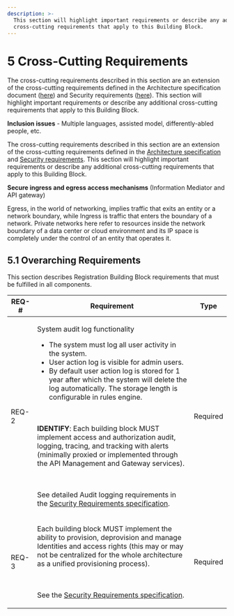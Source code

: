 ```yaml
---
description: >-
  This section will highlight important requirements or describe any additional
  cross-cutting requirements that apply to this Building Block.
---
```


# 5 Cross-Cutting Requirements

The cross-cutting requirements described in this section are an extension of the cross-cutting requirements defined in the Architecture specification document ([here](https://govstack.gitbook.io/specification/architecture-and-nonfunctional-requirements)) and Security requirements ([here](https://govstack.gitbook.io/specification/building-blocks/security-requirements)). This section will highlight important requirements or describe any additional cross-cutting requirements that apply to this Building Block.

**Inclusion issues** - Multiple languages, assisted model, differently-abled people, etc.

The cross-cutting requirements described in this section are an extension of the cross-cutting requirements defined in the [Architecture specification](https://govstack.gitbook.io/specification/architecture-and-nonfunctional-requirements) and [Security requirements](https://govstack.gitbook.io/specification/security-requirements). This section will highlight important requirements or describe any additional cross-cutting requirements that apply to this Building Block.

**Secure ingress and egress access mechanisms** (Information Mediator and API gateway)

Egress, in the world of networking, implies traffic that exits an entity or a network boundary, while Ingress is traffic that enters the boundary of a network. Private networks here refer to resources inside the network boundary of a data center or cloud environment and its IP space is completely under the control of an entity that operates it.

## 5.1 Overarching Requirements <a href="#docs-internal-guid-5b083c0e-7fff-0396-fba2-8a081b3bbff8" id="docs-internal-guid-5b083c0e-7fff-0396-fba2-8a081b3bbff8"></a>

This section describes Registration Building Block requirements that must be fulfilled in all components.

| **REQ-#** | **Requirement**                                                                                                                                                                                                                                                                                                                                                                                                                                                                                                                                                                                                                                                                                                                                                           | **Type** |
| --------- | ------------------------------------------------------------------------------------------------------------------------------------------------------------------------------------------------------------------------------------------------------------------------------------------------------------------------------------------------------------------------------------------------------------------------------------------------------------------------------------------------------------------------------------------------------------------------------------------------------------------------------------------------------------------------------------------------------------------------------------------------------------------------- | -------- |
| REQ-2     | <p>System audit log functionality</p><ul><li>The system must log all user activity in the system.</li><li>User action log is visible for admin users.</li><li>By default user action log is stored for 1 year after which the system will delete the log automatically. The storage length is configurable in rules engine.</li></ul><p><br></p><p><strong>IDENTIFY</strong>: Each building block MUST implement access and authorization audit, logging, tracing, and tracking with alerts (minimally proxied or implemented through the API Management and Gateway services).</p><p><br></p><p>See detailed Audit logging requirements in the <a href="https://docs.egovstack.net/v1.1.0/Security_Requirements_v1.1.0.pdf">Security Requirements specification</a>.</p> | Required |
| REQ-3     | <p>Each building block MUST implement the ability to provision, deprovision and manage Identities and access rights (this may or may not be centralized for the whole architecture as a unified provisioning process).</p><p><br></p><p>See the <a href="https://govstack.gitbook.io/specification/building-blocks/security-requirements">Security Requirements specification</a>.</p>                                                                                                                                                                                                                                                                                                                                                                                    | Required |
